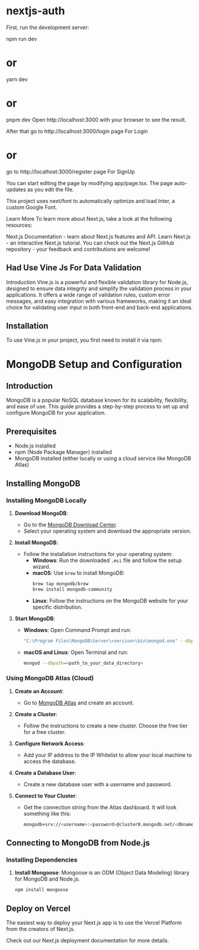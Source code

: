 # nextjs-auth
First, run the development server:

npm run dev
# or
yarn dev
# or
pnpm dev
Open http://localhost:3000 with your browser to see the result.

After that go to http://localhost:3000/login page  For Login 
# or
 go to http://localhost:3000/register page For SignUp 
 
You can start editing the page by modifying app/page.tsx. The page auto-updates as you edit the file.

This project uses next/font to automatically optimize and load Inter, a custom Google Font.

Learn More
To learn more about Next.js, take a look at the following resources:

Next.js Documentation - learn about Next.js features and API.
Learn Next.js - an interactive Next.js tutorial.
You can check out the Next.js GitHub repository - your feedback and contributions are welcome!

## Had Use Vine Js For Data Validation

Introduction
Vine.js is a powerful and flexible validation library for Node.js, designed to ensure data integrity and simplify the validation process in your applications. It offers a wide range of validation rules, custom error messages, and easy integration with various frameworks, making it an ideal choice for validating user input in both front-end and back-end applications.

## Installation
To use Vine.js in your project, you first need to install it via npm:

# MongoDB Setup and Configuration

## Introduction
MongoDB is a popular NoSQL database known for its scalability, flexibility, and ease of use. This guide provides a step-by-step process to set up and configure MongoDB for your application.

## Prerequisites
- Node.js installed
- npm (Node Package Manager) installed
- MongoDB installed (either locally or using a cloud service like MongoDB Atlas)

## Installing MongoDB

### Installing MongoDB Locally

1. **Download MongoDB**:
   - Go to the [MongoDB Download Center](https://www.mongodb.com/try/download/community).
   - Select your operating system and download the appropriate version.

2. **Install MongoDB**:
   - Follow the installation instructions for your operating system:
     - **Windows**: Run the downloaded `.msi` file and follow the setup wizard.
     - **macOS**: Use `brew` to install MongoDB:
       ```bash
       brew tap mongodb/brew
       brew install mongodb-community
       ```
     - **Linux**: Follow the instructions on the MongoDB website for your specific distribution.

3. **Start MongoDB**:
   - **Windows**: Open Command Prompt and run:
     ```bash
     "C:\Program Files\MongoDB\Server\<version>\bin\mongod.exe" --dbpath=<path_to_your_data_directory>
     ```
   - **macOS and Linux**: Open Terminal and run:
     ```bash
     mongod --dbpath=<path_to_your_data_directory>
     ```

### Using MongoDB Atlas (Cloud)

1. **Create an Account**:
   - Go to [MongoDB Atlas](https://www.mongodb.com/cloud/atlas) and create an account.

2. **Create a Cluster**:
   - Follow the instructions to create a new cluster. Choose the free tier for a free cluster.

3. **Configure Network Access**:
   - Add your IP address to the IP Whitelist to allow your local machine to access the database.

4. **Create a Database User**:
   - Create a new database user with a username and password.

5. **Connect to Your Cluster**:
   - Get the connection string from the Atlas dashboard. It will look something like this:
     ```bash
     mongodb+srv://<username>:<password>@cluster0.mongodb.net/<dbname>?retryWrites=true&w=majority
     ```

## Connecting to MongoDB from Node.js

### Installing Dependencies

1. **Install Mongoose**:
   Mongoose is an ODM (Object Data Modeling) library for MongoDB and Node.js.
   ```bash
   npm install mongoose
   
## Deploy on Vercel
The easiest way to deploy your Next.js app is to use the Vercel Platform from the creators of Next.js.

Check out our Next.js deployment documentation for more details.
